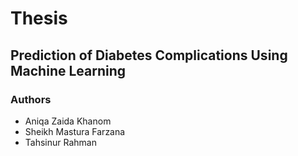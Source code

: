 # Thesis
## Prediction of Diabetes Complications Using Machine Learning
### Authors
- Aniqa Zaida Khanom
- Sheikh Mastura Farzana
- Tahsinur Rahman

